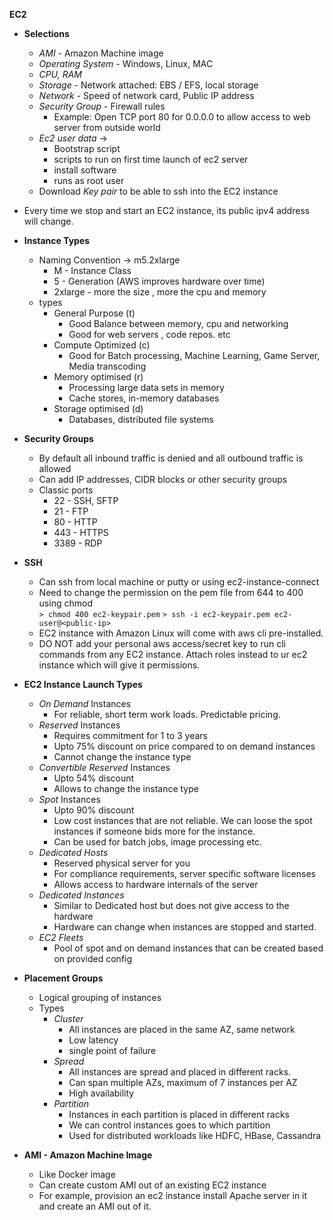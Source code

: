 **EC2**

* **Selections**
    * _AMI_ - Amazon Machine image
    * _Operating System_ - Windows, Linux, MAC
    * _CPU, RAM_
    * _Storage_ - Network attached: EBS / EFS, local storage
    * _Network_ - Speed of network card, Public IP address
    * _Security Group_ - Firewall rules
        * Example: Open TCP port 80 for 0.0.0.0 to allow access to web server from outside world
    * _Ec2 user data_ ->
        *  Bootstrap script
        * scripts to run on first time launch of ec2 server 
        * install software 
        * runs as root user
    * Download _Key pair_ to be able to ssh into the EC2 instance
* Every time we stop and start an EC2 instance, its public ipv4 address will change.
* **Instance Types**
    * Naming Convention -> m5.2xlarge
        * M - Instance Class
        * 5 - Generation (AWS improves hardware over time)
        * 2xlarge - more the size , more the cpu and memory
    * types
        * General Purpose (t)
            * Good Balance between memory, cpu and networking
            * Good for web servers , code repos. etc
        * Compute Optimized (c)
            * Good for Batch processing, Machine Learning, Game Server, Media transcoding
        * Memory optimised (r)
            * Processing large data sets in memory
            * Cache stores, in-memory databases
        * Storage optimised (d)
            * Databases, distributed file systems
* **Security Groups**
    * By default all inbound traffic is denied and all outbound traffic is allowed
    * Can add IP addresses, CIDR blocks or other security groups
    * Classic ports
        * 22 - SSH, SFTP
        * 21 - FTP
        * 80 - HTTP
        * 443 - HTTPS
        * 3389 - RDP
* **SSH**
    * Can ssh from local machine or putty or using ec2-instance-connect
    * Need to change the permission on the pem file from 644 to 400 using chmod \
    `> chmod 400 ec2-keypair.pem`
    `> ssh -i ec2-keypair.pem ec2-user@<public-ip> `
    * EC2 instance with Amazon Linux will come with aws cli pre-installed.
    * DO NOT add your personal aws access/secret key to run cli commands from any EC2 instance. Attach roles instead to ur ec2 instance which will give it permissions.
        
* **EC2 Instance Launch Types**
    * _On Demand_ Instances
        * For reliable, short term work loads. Predictable pricing.
    * _Reserved_ Instances
        * Requires commitment for 1 to 3 years
        * Upto 75% discount on price compared to on demand instances
        * Cannot change the instance type
    * _Convertible Reserved_ Instances
        * Upto 54% discount
        * Allows to change the instance type
    * _Spot_ Instances
        * Upto 90% discount
        * Low cost instances that are not reliable. We can loose the spot instances if someone bids more for the instance.
        * Can be used for batch jobs, image processing etc.
    * _Dedicated Hosts_
        * Reserved physical server for you
        * For compliance requirements, server specific software licenses
        * Allows access to hardware internals of the server
    * _Dedicated Instances_
        * Similar to Dedicated host but does not give access to the hardware
        * Hardware can change when instances are stopped and started.
    * _EC2 Fleets_
        * Pool of spot and on demand instances that can be created based on provided config
* **Placement Groups**
    * Logical grouping of instances
    * Types
        * _Cluster_
            * All instances are placed in the same AZ, same network
            * Low latency 
            * single point of failure
        * _Spread_
            * All instances are spread and placed in different racks.
            * Can span multiple AZs, maximum of 7 instances per AZ
            * High availability 
        * _Partition_
            * Instances in each partition is placed in different racks
            * We can control instances goes to which partition
            * Used for distributed workloads like HDFC, HBase, Cassandra
* **AMI - Amazon Machine Image**
    * Like Docker image
    * Can create custom AMI out of an existing EC2 instance
    * For example, provision an ec2 instance install Apache server in it and create an AMI out of it.
